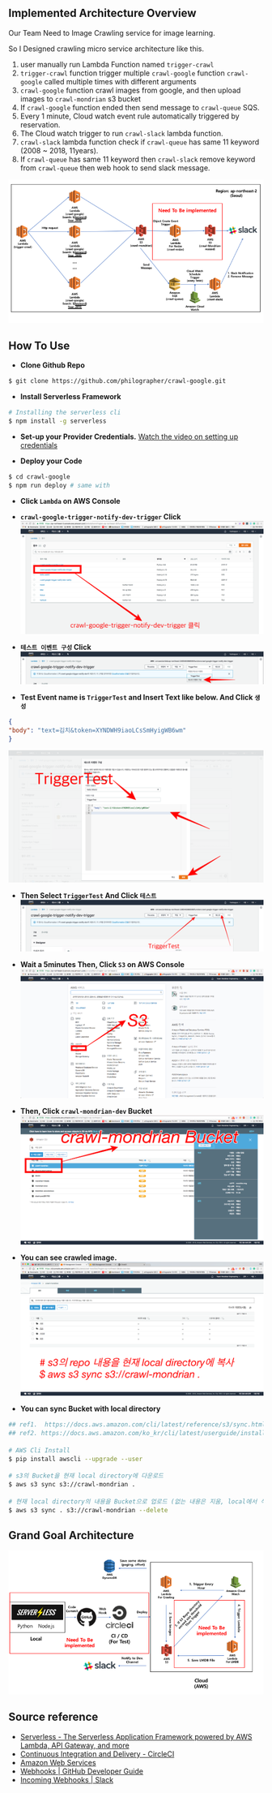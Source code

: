 ## Implemented Architecture Overview
Our Team Need to Image Crawling service for image learning.

So I Designed crawling micro service architecture like this.
1. user manually run Lambda Function named `trigger-crawl`
2. `trigger-crawl` function trigger  multiple `crawl-google` function `crawl-google` called multiple times with different arguments
3. `crawl-google` function crawl images from google, and then upload images to `crawl-mondrian` s3 bucket
4. If `crawl-google` function ended then send message to `crawl-queue` SQS. 
5. Every 1 minute, Cloud watch event rule automatically triggered by reservation. 
6. The Cloud watch trigger to run `crawl-slack` lambda function.
7. `crawl-slack` lambda function check if `crawl-queue`  has same 11 keyword (2008 ~ 2018, 11years).
8. If `crawl-queue`  has same 11 keyword then `crawl-slack` remove keyword from `crawl-queue` then web hook to send slack message.

![implemented_architecture](./images/implemented_architecture.png)

## How To Use
- **Clone Github Repo**
```bash
$ git clone https://github.com/philographer/crawl-google.git
```

- **Install Serverless Framework**
```bash
# Installing the serverless cli
$ npm install -g serverless
```

- **Set-up your Provider Credentials.** [Watch the video on setting up credentials](https://www.youtube.com/watch?v=HSd9uYj2LJA)

- **Deploy your Code**
```bash
$ cd crawl-google
$ npm run deploy # same with 
```

- **Click `Lambda` on AWS Console**

- **`crawl-google-trigger-notify-dev-trigger` Click**
![how_to_use_dashboard](./images/how_to_use_dashboard.png)

- **`테스트 이벤트 구성` Click**
![how_to_use_test_config1](./images/how_to_use_test_config1.png)

- **Test Event name is `TriggerTest` and Insert Text like below. And Click `생성`**
```json
{
"body": "text=김치&token=XYNDWH9iaoLCsSmHyigWB6wm"
}
```
![how_to_use_test_config2](./images/how_to_use_test_config2.png)

- **Then Select `TriggerTest` And Click `테스트`**
![how_to_use_test_start](./images/how_to_use_test_start.png)

- **Wait a 5minutes Then, Click `S3` on AWS Console**
![how_to_use_5](./images/how_to_use_5.png)

- **Then, Click `crawl-mondrian-dev` Bucket**
![how_to_use_6](./images/how_to_use_6.png)

- **You can see crawled image.**
![how_to_use_7](./images/how_to_use_7.png)

- **You can sync Bucket with local directory**
```bash
## ref1.  https://docs.aws.amazon.com/cli/latest/reference/s3/sync.html
## ref2. https://docs.aws.amazon.com/ko_kr/cli/latest/userguide/installing.html

# AWS Cli Install
$ pip install awscli --upgrade --user

# s3의 Bucket을 현재 local directory에 다운로드
$ aws s3 sync s3://crawl-mondrian .

# 현재 local directory의 내용을 Bucket으로 업로드 (없는 내용은 지움, local에서 삭제한 이미지는 Bucket에서도 삭제)
$ aws s3 sync . s3://crawl-mondrian --delete
```

## Grand Goal Architecture
![master_goal_architecture](./images/master_goal_architecture.png)

## Source reference
- [Serverless - The Serverless Application Framework powered by AWS Lambda, API Gateway, and more](https://serverless.com/)
- [Continuous Integration and Delivery - CircleCI](https://circleci.com/)
- [Amazon Web Services](https://aws.amazon.com/ko/)
- [Webhooks | GitHub Developer Guide](https://developer.github.com/webhooks/)
- [Incoming Webhooks | Slack](https://api.slack.com/incoming-webhooks)

